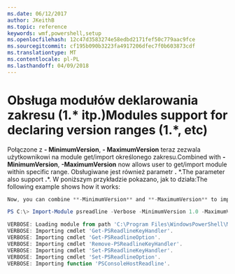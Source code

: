 ```yaml
---
ms.date: 06/12/2017
author: JKeithB
ms.topic: reference
keywords: wmf,powershell,setup
ms.openlocfilehash: 12c47d3583274e58edbd2171fef50c779aac9fce
ms.sourcegitcommit: cf195b090b3223fa4917206dfec7f0b603873cdf
ms.translationtype: MT
ms.contentlocale: pl-PL
ms.lasthandoff: 04/09/2018
---
```

# <a name="modules-support-for-declaring-version-ranges-1-etc"></a><span data-ttu-id="064a3-102">Obsługa modułów deklarowania zakresu (1.\* itp.)</span><span class="sxs-lookup"><span data-stu-id="064a3-102">Modules support for declaring version ranges (1.\*, etc)</span></span>
<span data-ttu-id="064a3-103">Połączone z **- MinimumVersion**, **- MaximumVersion** teraz zezwala użytkownikowi na module get/import określonego zakresu.</span><span class="sxs-lookup"><span data-stu-id="064a3-103">Combined with **-MinimumVersion**, **-MaximumVersion** now allows user to get/import module within specific range.</span></span> <span data-ttu-id="064a3-104">Obsługiwane jest również parametr **.** \*.</span><span class="sxs-lookup"><span data-stu-id="064a3-104">The parameter also support **.**\*.</span></span> <span data-ttu-id="064a3-105">W poniższym przykładzie pokazano, jak to działa:</span><span class="sxs-lookup"><span data-stu-id="064a3-105">The following example shows how it works:</span></span>

```powershell
Now, you can combine **-MinimumVersion** and **-MaximumVersion** to import module within specific range:

PS C:\> Import-Module psreadline -Verbose -MinimumVersion 1.0 -MaximumVersion 1.2.*

VERBOSE: Loading module from path 'C:\Program Files\WindowsPowerShell\Modules\psreadline\1.1\psreadline.psd1'.
VERBOSE: Importing cmdlet 'Get-PSReadlineKeyHandler'.
VERBOSE: Importing cmdlet 'Get-PSReadlineOption'.
VERBOSE: Importing cmdlet 'Remove-PSReadlineKeyHandler'.
VERBOSE: Importing cmdlet 'Set-PSReadlineKeyHandler'.
VERBOSE: Importing cmdlet 'Set-PSReadlineOption'.
VERBOSE: Importing function 'PSConsoleHostReadline'.
```